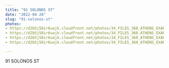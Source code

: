 ```yaml
---
title: "91 SOLONOS ST"
date: "2022-04-28"
slug: "91-solonos-st"
photos:
- https://d2b5j58ir6uajk.cloudfront.net/photos/34_FILES_360_ATHENS_EXARCHIA/91%20SOLONOS%20ST/PHOTO/89%20Solonos%20St.%20-%2091%20Solonos%20St.%20%281%29.jpg
- https://d2b5j58ir6uajk.cloudfront.net/photos/34_FILES_360_ATHENS_EXARCHIA/91%20SOLONOS%20ST/PHOTO/89%20Solonos%20St.%20-%2091%20Solonos%20St.%20%282%29.jpg
- https://d2b5j58ir6uajk.cloudfront.net/photos/34_FILES_360_ATHENS_EXARCHIA/91%20SOLONOS%20ST/PHOTO/89%20Solonos%20St.%20-%2091%20Solonos%20St..jpg
- https://d2b5j58ir6uajk.cloudfront.net/photos/34_FILES_360_ATHENS_EXARCHIA/91%20SOLONOS%20ST/PHOTO/91%20Solonos%20St..JPG

---
```


91 SOLONOS ST
